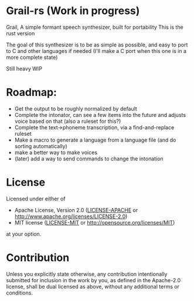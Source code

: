 # Grail-rs (Work in progress)
Grail, A simple formant speech synthesizer, built for portability
This is the rust version

The goal of this synthesizer is to be as simple as possible, and easy to port to C and other languages if needed (I'll make a C port when this one is in a more complete state)

Still heavy WIP

# Roadmap:
 - Get the output to be roughly normalized by default
 - Complete the intonator, can see a few items into the future and adjusts voice based on that (also a ruleset for this?)
 - Complete the text->phoneme transcription, via a find-and-replace ruleset
 - Make a macro to generate a language from a language file (and do sorting automatically)
 - make a better way to make voices
 - (later) add a way to send commands to change the intonation

# License
Licensed under either of

 * Apache License, Version 2.0
   ([LICENSE-APACHE](LICENSE-APACHE) or http://www.apache.org/licenses/LICENSE-2.0)
 * MIT license
   ([LICENSE-MIT](LICENSE-MIT) or http://opensource.org/licenses/MIT)

at your option.

# Contribution
Unless you explicitly state otherwise, any contribution intentionally submitted
for inclusion in the work by you, as defined in the Apache-2.0 license, shall be
dual licensed as above, without any additional terms or conditions.